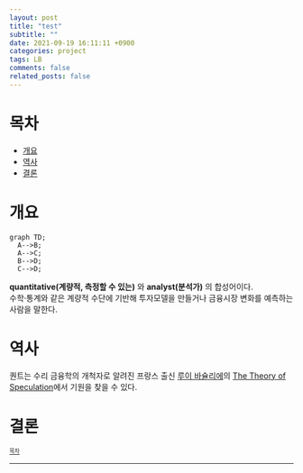 ```yaml
---
layout: post
title: "test"
subtitle: ""
date: 2021-09-19 16:11:11 +0900
categories: project
tags: LB
comments: false
related_posts: false
---
```


<!-- related_posts 작성법 -->
<!--   - category/_posts/study/2020-12-26-making-blog-02.md    -->
<!--   - category/_posts/study/2020-12-26-making-blog-03.md    -->


# 목차

- [개요](#개요)
- [역사](#역사)
- [결론](#결론)

# 개요

```mermaid
graph TD;
  A-->B;
  A-->C;
  B-->D;
  C-->D;
```

**quantitative(계량적, 측정할 수 있는)** 와 **analyst(분석가)** 의 합성어이다.  
수학·통계와 같은 계량적 수단에 기반해 투자모델을 만들거나 금융시장 변화를 예측하는 사람을 말한다.

# 역사

퀀트는 수리 금융학의 개척자로 알려진 프랑스 출신 [루이 바슐리에](https://en.wikipedia.org/wiki/Louis_Bachelier)의 [The Theory of Speculation](https://www.investmenttheory.org/uploads/3/4/8/2/34825752/emhbachelier.pdf)에서 기원을 찾을 수 있다.

# 결론

<sup><sub> [목차](#목차) </sub></sup>

---
